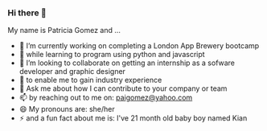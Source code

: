 ### Hi there 👋
My name is Patricia Gomez and ... 

- 🔭 I’m currently working on completing a London App Brewery bootcamp
- 🌱 while learning to program using python and javascript
- 👯 I’m looking to collaborate on getting an internship as a sofware developer and graphic designer
- 🤔 to enable me to gain industry experience
- 💬 Ask me about how I can contribute to your company or team
- 📫 by reaching out to me on: paigomez@yahoo.com
- 😄 My pronouns are: she/her
- ⚡ and a fun fact about me is: I've 21 month old baby boy named Kian

